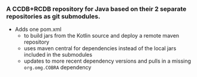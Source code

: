 ### A CCDB+RCDB repository for Java based on their 2 separate repositories as git submodules.

* Adds one pom.xml
  * to build jars from the Kotlin source and deploy a remote maven repository
  * uses maven central for dependencies instead of the local jars included in the submodules
  * updates to more recent dependency versions and pulls in a missing `org.omg.COBRA` dependency
